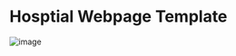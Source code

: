 # Hosptial Webpage Template

![image](https://github.com/user-attachments/assets/05a98dc0-5b74-4e80-bb00-29a59bac41d8)
